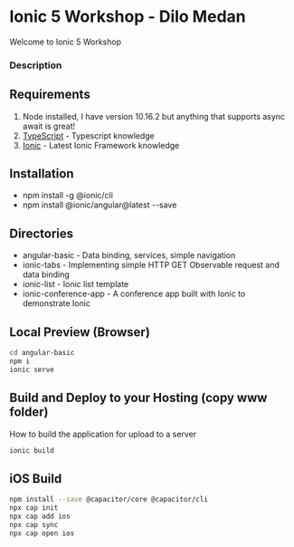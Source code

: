 # Ionic 5 Workshop - Dilo Medan
Welcome to Ionic 5 Workshop


### Description

## Requirements
1. Node installed, I have version 10.16.2 but anything that supports async await is great!
1. [TypeScript](https://www.typescriptlang.org/) - Typescript knowledge
1. [Ionic](https://github.com/ionic-team/ionic/) - Latest Ionic Framework knowledge

## Installation
* npm install -g @ionic/cli
* npm install @ionic/angular@latest --save

## Directories
* angular-basic - Data binding, services, simple navigation
* ionic-tabs - Implementing simple HTTP GET Observable request and data binding
* ionic-list - Ionic list template
* ionic-conference-app - A conference app built with Ionic to demonstrate Ionic

## Local Preview (Browser)
```bash
cd angular-basic
npm i 
ionic serve
```

## Build and Deploy to your Hosting (copy www folder)
How to build the application for upload to a server
```bash
ionic build
```

## iOS Build
```bash
npm install --save @capacitor/core @capacitor/cli
npx cap init
npx cap add ios
npx cap sync
npx cap open ios
```
